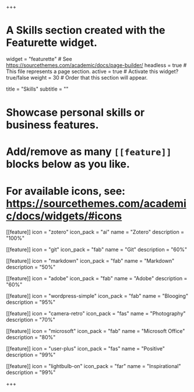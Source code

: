 +++
# A Skills section created with the Featurette widget.
widget = "featurette"  # See https://sourcethemes.com/academic/docs/page-builder/
headless = true  # This file represents a page section.
active = true  # Activate this widget? true/false
weight = 30  # Order that this section will appear.

title = "Skills"
subtitle = ""

# Showcase personal skills or business features.
#
# Add/remove as many `[[feature]]` blocks below as you like.
#
# For available icons, see: https://sourcethemes.com/academic/docs/widgets/#icons

[[feature]]
  icon = "zotero"
  icon_pack = "ai"
  name = "Zotero"
  description = "100%"

[[feature]]
  icon = "git"
  icon_pack = "fab"
  name = "Git"
  description = "60%"  

[[feature]]
  icon = "markdown"
  icon_pack = "fab"
  name = "Markdown"
  description = "50%"

[[feature]]
  icon = "adobe"
  icon_pack = "fab"
  name = "Adobe"
  description = "60%"

  [[feature]]
    icon = "wordpress-simple"
    icon_pack = "fab"
    name = "Blooging"
    description = "95%"

[[feature]]
  icon = "camera-retro"
  icon_pack = "fas"
  name = "Photography"
  description = "70%"

[[feature]]
  icon = "microsoft"
  icon_pack = "fab"
  name = "Microsoft Office"
  description = "80%"

[[feature]]
  icon = "user-plus"
  icon_pack = "fas"
  name = "Positive"
  description = "99%"  

[[feature]]
    icon = "lightbulb-on"
    icon_pack = "far"
    name = "Inspirational"
    description = "99%"  

+++
